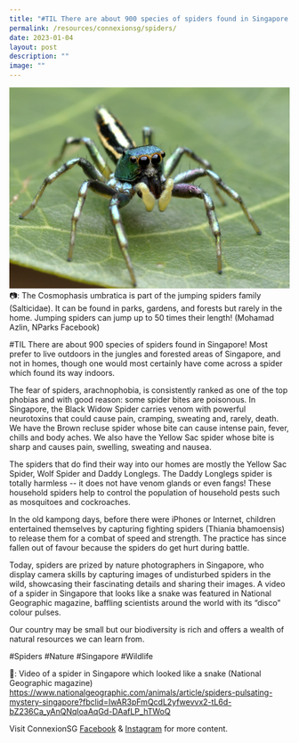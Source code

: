 ```yaml
---
title: "#TIL There are about 900 species of spiders found in Singapore!"
permalink: /resources/connexionsg/spiders/
date: 2023-01-04
layout: post
description: ""
image: ""
---
```

![](/images/connexionsg/2023/Spider.jpg)
📷: The Cosmophasis umbratica is part of the jumping spiders family (Salticidae). It can be found in parks, gardens, and forests but rarely in the home. Jumping spiders can jump up to 50 times their length! (Mohamad Azlin, NParks Facebook)

#TIL There are about 900 species of spiders found in Singapore! Most prefer to live outdoors in the jungles and forested areas of Singapore, and not in homes, though one would most certainly have come across a spider which found its way indoors.

The fear of spiders, arachnophobia, is consistently ranked as one of the top phobias and with good reason: some spider bites are poisonous. In Singapore, the Black Widow Spider carries venom with powerful neurotoxins that could cause pain, cramping, sweating and, rarely, death. We have the Brown recluse spider whose bite can cause intense pain, fever, chills and body aches. We also have the Yellow Sac spider whose bite is sharp and causes pain, swelling, sweating and nausea.

The spiders that do find their way into our homes are mostly the Yellow Sac Spider, Wolf Spider and Daddy Longlegs. The Daddy Longlegs spider is totally harmless -- it does not have venom glands or even fangs! These household spiders help to control the population of household pests such as mosquitoes and cockroaches.

In the old kampong days, before there were iPhones or Internet, children entertained themselves by capturing fighting spiders (Thiania bhamoensis) to release them for a combat of speed and strength. The practice has since fallen out of favour because the spiders do get hurt during battle.

Today, spiders are prized by nature photographers in Singapore, who display camera skills by capturing images of undisturbed spiders in the wild, showcasing their fascinating details and sharing their images. A video of a spider in Singapore that looks like a snake was featured in National Geographic magazine, baffling scientists around the world with its “disco” colour pulses.

Our country may be small but our biodiversity is rich and offers a wealth of natural resources we can learn from.

#Spiders #Nature #Singapore #Wildlife

🔗: Video of a spider in Singapore which looked like a snake (National Geographic magazine) https://www.nationalgeographic.com/animals/article/spiders-pulsating-mystery-singapore?fbclid=IwAR3pFmQcdL2yfwevvx2-tL6d-bZ236Ca_yAnQNqIoaAqGd-DAafLP_hTWoQ

Visit ConnexionSG [Facebook](https://www.facebook.com/ConnexionSG) & [Instagram](https://www.instagram.com/connexionsg/) for more content.